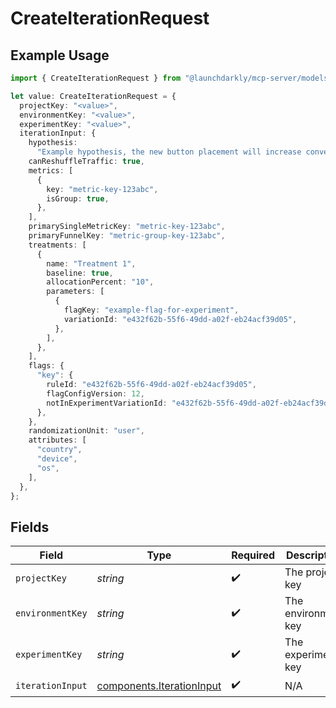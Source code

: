 # CreateIterationRequest

## Example Usage

```typescript
import { CreateIterationRequest } from "@launchdarkly/mcp-server/models/operations";

let value: CreateIterationRequest = {
  projectKey: "<value>",
  environmentKey: "<value>",
  experimentKey: "<value>",
  iterationInput: {
    hypothesis:
      "Example hypothesis, the new button placement will increase conversion",
    canReshuffleTraffic: true,
    metrics: [
      {
        key: "metric-key-123abc",
        isGroup: true,
      },
    ],
    primarySingleMetricKey: "metric-key-123abc",
    primaryFunnelKey: "metric-group-key-123abc",
    treatments: [
      {
        name: "Treatment 1",
        baseline: true,
        allocationPercent: "10",
        parameters: [
          {
            flagKey: "example-flag-for-experiment",
            variationId: "e432f62b-55f6-49dd-a02f-eb24acf39d05",
          },
        ],
      },
    ],
    flags: {
      "key": {
        ruleId: "e432f62b-55f6-49dd-a02f-eb24acf39d05",
        flagConfigVersion: 12,
        notInExperimentVariationId: "e432f62b-55f6-49dd-a02f-eb24acf39d05",
      },
    },
    randomizationUnit: "user",
    attributes: [
      "country",
      "device",
      "os",
    ],
  },
};
```

## Fields

| Field                                                                  | Type                                                                   | Required                                                               | Description                                                            |
| ---------------------------------------------------------------------- | ---------------------------------------------------------------------- | ---------------------------------------------------------------------- | ---------------------------------------------------------------------- |
| `projectKey`                                                           | *string*                                                               | :heavy_check_mark:                                                     | The project key                                                        |
| `environmentKey`                                                       | *string*                                                               | :heavy_check_mark:                                                     | The environment key                                                    |
| `experimentKey`                                                        | *string*                                                               | :heavy_check_mark:                                                     | The experiment key                                                     |
| `iterationInput`                                                       | [components.IterationInput](../../models/components/iterationinput.md) | :heavy_check_mark:                                                     | N/A                                                                    |